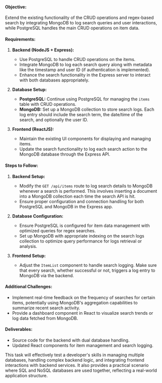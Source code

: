#### Objective:
Extend the existing functionality of the CRUD operations and regex-based search by integrating MongoDB to log search queries and user interactions, while PostgreSQL handles the main CRUD operations on item data.

#### Requirements:

1. **Backend (NodeJS + Express):**
   - Use PostgreSQL to handle CRUD operations on the items.
   - Integrate MongoDB to log each search query along with metadata like the timestamp and user ID (if authentication is implemented).
   - Enhance the search functionality in the Express server to interact with both databases appropriately.

2. **Database Setup:**
   - **PostgreSQL:** Continue using PostgreSQL for managing the `items` table with CRUD operations.
   - **MongoDB:** Set up a MongoDB collection to store search logs. Each log entry should include the search term, the date/time of the search, and optionally the user ID.

3. **Frontend (ReactJS):**
   - Maintain the existing UI components for displaying and managing items.
   - Update the search functionality to log each search action to the MongoDB database through the Express API.

#### Steps to Follow:

1. **Backend Setup:**
   - Modify the `GET /api/items` route to log search details to MongoDB whenever a search is performed. This involves inserting a document into a MongoDB collection each time the search API is hit.
   - Ensure proper configuration and connection handling for both PostgreSQL and MongoDB in the Express app.

2. **Database Configuration:**
   - Ensure PostgreSQL is configured for item data management with optimized queries for regex searches.
   - Set up MongoDB with appropriate indexing on the search logs collection to optimize query performance for logs retrieval or analysis.

3. **Frontend Setup:**
   - Adjust the `ItemList` component to handle search logging. Make sure that every search, whether successful or not, triggers a log entry to MongoDB via the backend.

#### Additional Challenges:
- Implement real-time feedback on the frequency of searches for certain items, potentially using MongoDB's aggregation capabilities to summarize recent search activity.
- Provide a dashboard component in React to visualize search trends or log data fetched from MongoDB.

#### Deliverables:
- Source code for the backend with dual database handling.
- Updated React components for item management and search logging.

This task will effectively test a developer's skills in managing multiple databases, handling complex backend logic, and integrating frontend interactions with backend services. It also provides a practical scenario where SQL and NoSQL databases are used together, reflecting a real-world application structure.

